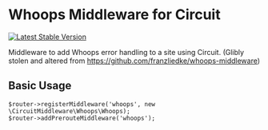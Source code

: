 # Whoops Middleware for Circuit

[![Latest Stable Version](https://poser.pugx.org/brokencube/circuit-middleware-whoops/v/stable)](https://packagist.org/packages/brokencube/circuit-middleware-whoops) 

Middleware to add Whoops error handling to a site using Circuit.
(Glibly stolen and altered from https://github.com/franzliedke/whoops-middleware)

## Basic Usage
```
$router->registerMiddleware('whoops', new \CircuitMiddleware\Whoops\Whoops);
$router->addPrerouteMiddleware('whoops');
```

